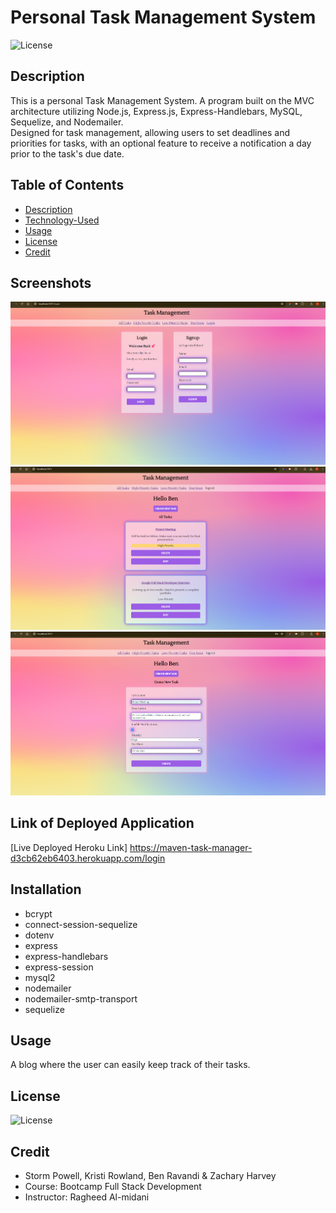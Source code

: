 # Personal Task Management System

![License](https://img.shields.io/badge/License-MIT_License-lightblue.svg)

## Description

This is a personal Task Management System. A program built on the MVC architecture utilizing Node.js, Express.js, Express-Handlebars, MySQL, Sequelize, and Nodemailer. <br>
Designed for task management, allowing users to set deadlines and priorities for tasks, with an optional feature to receive a notification a day prior to the task's due date.

## Table of Contents

- [Description](#description)
- [Technology-Used](#installation)
- [Usage](#usage)
- [License](#license)
- [Credit](#credit)



## Screenshots<br>
![Login Page](./assets/login.png)<br>
![Homepage](./assets/homepage.png)<br>
![Create Task](./assets/createTask.png)<br>

## Link of Deployed Application

[Live Deployed Heroku Link] https://maven-task-manager-d3cb62eb6403.herokuapp.com/login 

## Installation 

- bcrypt
- connect-session-sequelize
- dotenv
- express
- express-handlebars
- express-session
- mysql2
- nodemailer
- nodemailer-smtp-transport
- sequelize

## Usage

A blog where the user can easily keep track of their tasks.

## License

![License](https://img.shields.io/badge/License-MIT_License-lightblue.svg)

## Credit

- Storm Powell, Kristi Rowland, Ben Ravandi & Zachary Harvey
- Course: Bootcamp Full Stack Development
- Instructor: Ragheed Al-midani

